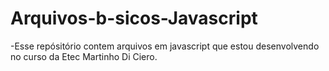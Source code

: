 # Arquivos-b-sicos-Javascript
-Esse repósitório contem arquivos em javascript que estou desenvolvendo<br>
no curso da Etec Martinho Di Ciero.

